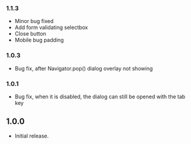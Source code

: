 ### 1.1.3

* Minor bug fixed
* Add form validating selectbox
* Close button
* Mobile bug padding

### 1.0.3

* Bug fix, after Navigator.pop() dialog overlay not showing

### 1.0.1

* Bug fix, when it is disabled, the dialog can still be opened with the tab key

## 1.0.0

* Initial release.
